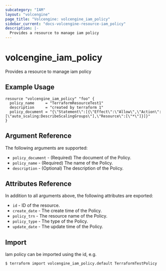 ```yaml
---
subcategory: "IAM"
layout: "volcengine"
page_title: "Volcengine: volcengine_iam_policy"
sidebar_current: "docs-volcengine-resource-iam_policy"
description: |-
  Provides a resource to manage iam policy
---
```

# volcengine_iam_policy
Provides a resource to manage iam policy
## Example Usage
```hcl
resource "volcengine_iam_policy" "foo" {
  policy_name     = "TerraformResourceTest1"
  description     = "created by terraform 1"
  policy_document = "{\"Statement\":[{\"Effect\":\"Allow\",\"Action\":[\"auto_scaling:DescribeScalingGroups\"],\"Resource\":[\"*\"]}]}"
}
```
## Argument Reference
The following arguments are supported:
* `policy_document` - (Required) The document of the Policy.
* `policy_name` - (Required) The name of the Policy.
* `description` - (Optional) The description of the Policy.

## Attributes Reference
In addition to all arguments above, the following attributes are exported:
* `id` - ID of the resource.
* `create_date` - The create time of the Policy.
* `policy_trn` - The resource name of the Policy.
* `policy_type` - The type of the Policy.
* `update_date` - The update time of the Policy.


## Import
Iam policy can be imported using the id, e.g.
```
$ terraform import volcengine_iam_policy.default TerraformTestPolicy
```

